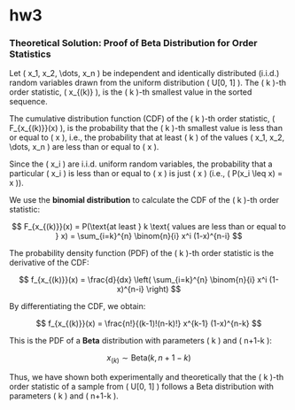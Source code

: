 # hw3
### Theoretical Solution: Proof of Beta Distribution for Order Statistics

Let \( x_1, x_2, \dots, x_n \) be independent and identically distributed (i.i.d.) random variables drawn from the uniform distribution \( U[0, 1] \). The \( k \)-th order statistic, \( x_{(k)} \), is the \( k \)-th smallest value in the sorted sequence.

The cumulative distribution function (CDF) of the \( k \)-th order statistic, \( F_{x_{(k)}}(x) \), is the probability that the \( k \)-th smallest value is less than or equal to \( x \), i.e., the probability that at least \( k \) of the values \( x_1, x_2, \dots, x_n \) are less than or equal to \( x \).

Since the \( x_i \) are i.i.d. uniform random variables, the probability that a particular \( x_i \) is less than or equal to \( x \) is just \( x \) (i.e., \( P(x_i \leq x) = x \)).

We use the **binomial distribution** to calculate the CDF of the \( k \)-th order statistic:

$$ F_{x_{(k)}}(x) = P(\text{at least } k \text{ values are less than or equal to } x) = \sum_{i=k}^{n} \binom{n}{i} x^i (1-x)^{n-i} $$

The probability density function (PDF) of the \( k \)-th order statistic is the derivative of the CDF:

$$ f_{x_{(k)}}(x) = \frac{d}{dx} \left( \sum_{i=k}^{n} \binom{n}{i} x^i (1-x)^{n-i} \right) $$

By differentiating the CDF, we obtain:

$$ f_{x_{(k)}}(x) = \frac{n!}{(k-1)!(n-k)!} x^{k-1} (1-x)^{n-k} $$

This is the PDF of a **Beta** distribution with parameters \( k \) and \( n+1-k \):

$$ x_{(k)} \sim \text{Beta}(k, n+1-k) $$

Thus, we have shown both experimentally and theoretically that the \( k \)-th order statistic of a sample from \( U[0, 1] \) follows a Beta distribution with parameters \( k \) and \( n+1-k \).
